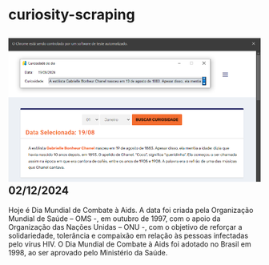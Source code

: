 # curiosity-scraping
![Budget](./execucao.png)
02/12/2024
-
Hoje é Dia Mundial de Combate à Aids. A data foi criada pela Organização Mundial de Saúde – OMS -, em outubro de 1997, com o apoio da Organização das Nações Unidas – ONU -, com o objetivo de reforçar a solidariedade, tolerância e compaixão em relação às pessoas infectadas pelo vírus HIV. O Dia Mundial de Combate à Aids foi adotado no Brasil em 1998, ao ser aprovado pelo Ministério da Saúde.
